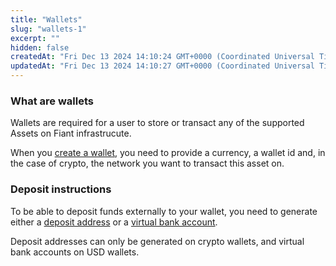 ```yaml
---
title: "Wallets"
slug: "wallets-1"
excerpt: ""
hidden: false
createdAt: "Fri Dec 13 2024 14:10:24 GMT+0000 (Coordinated Universal Time)"
updatedAt: "Fri Dec 13 2024 14:10:27 GMT+0000 (Coordinated Universal Time)"
---
```

### What are wallets

Wallets are required for a user to store or transact any of the supported Assets on Fiant infrastrucute.

When you [create a wallet](https://fiant.readme.io/reference/createwallet), you need to provide a currency, a wallet id and, in the case of crypto, the network you want to transact this asset on.

### Deposit instructions

To be able to deposit funds externally to your wallet, you need to generate either a [deposit address](https://fiant.readme.io/reference/createwalletdepositaddress) or a [virtual bank account](https://fiant.readme.io/reference/createwalletvirtualbankaccount).

Deposit addresses can only be generated on crypto wallets, and virtual bank accounts on USD wallets.
